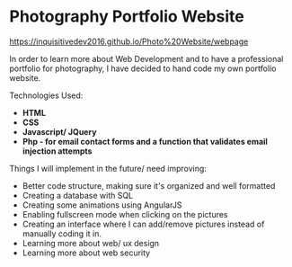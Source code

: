 # Photography Portfolio Website

 https://inquisitivedev2016.github.io/Photo%20Website/webpage

In order to learn more about Web Development and to have a professional portfolio for photography, I have decided to hand code my own portfolio website.

Technologies Used:
- <strong>HTML</strong> 
- <strong>CSS</strong>
- <strong> Javascript/ JQuery</strong>
- <strong>Php - for email contact forms and a function that validates email injection attempts</strong>

Things I will implement in the future/ need improving:

- Better code structure, making sure it's organized and well formatted
- Creating a database with SQL
- Creating some animations using AngularJS
- Enabling fullscreen mode when clicking on the pictures
- Creating an interface where I can add/remove pictures instead of manually coding it in.
- Learning more about web/ ux design
- Learning more about web security
